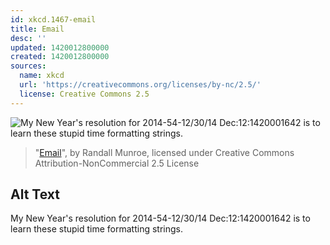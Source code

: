 ```yaml
---
id: xkcd.1467-email
title: Email
desc: ''
updated: 1420012800000
created: 1420012800000
sources:
  name: xkcd
  url: 'https://creativecommons.org/licenses/by-nc/2.5/'
  license: Creative Commons 2.5
---
```

![My New Year's resolution for 2014-54-12/30/14 Dec:12:1420001642 is to learn these stupid time formatting strings.](https://imgs.xkcd.com/comics/email.png)
> "[Email](https://xkcd.com/1467/)", by Randall Munroe, licensed under Creative Commons Attribution-NonCommercial 2.5 License

## Alt Text
My New Year's resolution for 2014-54-12/30/14 Dec:12:1420001642 is to learn these stupid time formatting strings.
